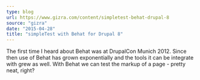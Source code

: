 ```yaml
---
type: blog
url: https://www.gizra.com/content/simpletest-behat-drupal-8
source: "gizra"
date: "2015-04-28"
title: "simpleTest with Behat for Drupal 8"
---
```

The first time I heard about Behat was at DrupalCon Munich 2012. Since then use of Behat has grown exponentially and
the tools it can be integrate with grew as well. With Behat we can test the markup of a page - pretty neat, right?
